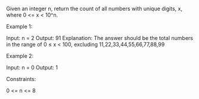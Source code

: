 Given an integer n, return the count of all numbers with unique digits, x,
where 0 <= x < 10^n.


Example 1:


Input: n = 2
Output: 91
Explanation: The answer should be the total numbers in the range of 0 ≤ x <
100, excluding 11,22,33,44,55,66,77,88,99


Example 2:


Input: n = 0
Output: 1



Constraints:


0 <= n <= 8




